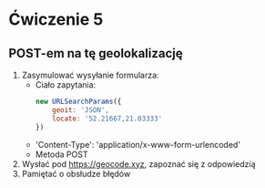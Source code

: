 
# Ćwiczenie 5
## POST-em na tę geolokalizację
1. Zasymulować wysyłanie formularza:
   - Ciało zapytania:
     ```javascript
     new URLSearchParams({
         geoit: 'JSON',
         locate: '52.21667,21.03333'
     })
     ```
   - 'Content-Type': 'application/x-www-form-urlencoded'
   - Metoda POST
1. Wysłać pod https://geocode.xyz, zapoznać się z odpowiedzią
1. Pamiętać o obsłudze błędów



